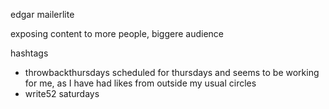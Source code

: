 edgar
mailerlite

exposing content to more people, biggere audience

hashtags
- throwbackthursdays scheduled for thursdays and seems to be working for me, as I have had likes from outside my usual circles
- write52 saturdays